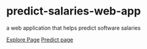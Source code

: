 # predict-salaries-web-app
a web application that helps predict software salaries

[Explore Page](https://github.com/doyinsolamiolaoye/predict-salaries-web-app/blob/main/explore_page.py)
[Predict page](https://github.com/doyinsolamiolaoye/predict-salaries-web-app/blob/main/predict_page.py)
